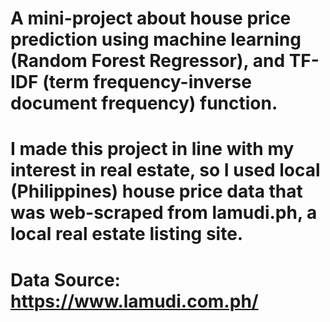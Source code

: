 # A mini-project about house price prediction using machine learning (Random Forest Regressor), and TF-IDF (term frequency-inverse document frequency) function.
# I made this project in line with my interest in real estate, so I used local (Philippines) house price data that was web-scraped from lamudi.ph, a local real estate listing site.
# Data Source: https://www.lamudi.com.ph/
